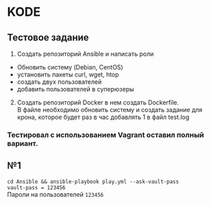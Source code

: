 # KODE
## Тестовое задание
1. Создать репозиторий Ansible и написать роли
 - Обновить систему (Debian, CentOS)
 - установить пакеты curl, wget, htop
 - создать двух пользователей
 - добавить пользователей в суперюзеры
2. Создать репозиторий Docker в нем создать Dockerfile. \
   В файле необходимо обновить систему и создать задание для крона, которое будет раз в час
   добавлять 1 в файл test.log
### Тестировал с использованием Vagrant оставил полный вариант.
## №1
`cd Ansible && ansible-playbook play.yml --ask-vault-pass`\
`vault-pass = 123456`\
Пароли на пользователей `123456`


